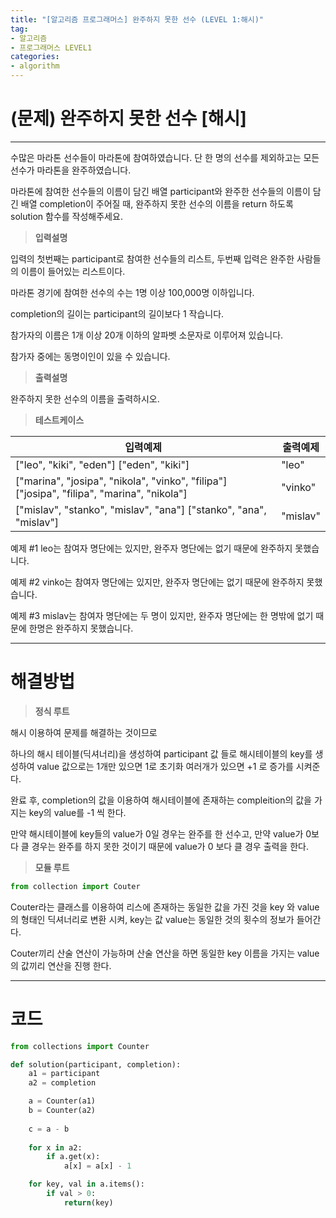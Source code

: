 ```yaml
---
title: "[알고리즘 프로그래머스] 완주하지 못한 선수 (LEVEL 1:해시)"
tag:
- 알고리즘
- 프로그래머스 LEVEL1
categories:
- algorithm
---
```


# (문제) 완주하지 못한 선수 [해시]

---

수많은 마라톤 선수들이 마라톤에 참여하였습니다. 단 한 명의 선수를 제외하고는 모든 선수가 마라톤을 완주하였습니다.

마라톤에 참여한 선수들의 이름이 담긴 배열 participant와 완주한 선수들의 이름이 담긴 배열 completion이 주어질 때, 완주하지 못한 선수의 이름을 return 하도록 solution 함수를 작성해주세요.


> **입력설명**

입력의 첫번째는 participant로 참여한 선수들의 리스트, 두번째 입력은 완주한 사람들의 이름이 들어있는 리스트이다.

마라톤 경기에 참여한 선수의 수는 1명 이상 100,000명 이하입니다.

completion의 길이는 participant의 길이보다 1 작습니다.

참가자의 이름은 1개 이상 20개 이하의 알파벳 소문자로 이루어져 있습니다.

참가자 중에는 동명이인이 있을 수 있습니다.

> **출력설명**

완주하지 못한 선수의 이름을 출력하시오.


> **테스트케이스**


| 입력예제 | 출력예제 |
| -------- | -------- | 
| ["leo", "kiki", "eden"] ["eden", "kiki"] | "leo" | 
| ["marina", "josipa", "nikola", "vinko", "filipa"] ["josipa", "filipa", "marina", "nikola"] | "vinko" | 
| ["mislav", "stanko", "mislav", "ana"] ["stanko", "ana", "mislav"] | "mislav" | 
 
 예제 #1
leo는 참여자 명단에는 있지만, 완주자 명단에는 없기 때문에 완주하지 못했습니다.

예제 #2
vinko는 참여자 명단에는 있지만, 완주자 명단에는 없기 때문에 완주하지 못했습니다.

예제 #3
mislav는 참여자 명단에는 두 명이 있지만, 완주자 명단에는 한 명밖에 없기 때문에 한명은 완주하지 못했습니다.


---
# 해결방법

> **정식 루트**

해시 이용하여 문제를 해결하는 것이므로

하나의 해시 테이블(딕셔너리)을 생성하여 participant 값 들로 해시테이블의 key를 생성하여 value 값으로는 1개만 있으면 1로 초기화 여러개가 있으면 +1 로 증가를 시켜준다.

완료 후, completion의 값을 이용하여 해시테이블에 존재하는 compleition의 값을 가지는 key의 value를 -1 씩 한다.

만약 해시테이블에 key들의 value가 0일 경우는 완주를 한 선수고, 만약 value가 0보다 클 경우는 완주를 하지 못한 것이기 때문에 value가 0 보다 클 경우 출력을 한다.

> **모듈 루트**

```python
from collection import Couter 
```

Couter라는 클래스를 이용하여 리스에 존재하는 동일한 값을 가진 것을 key 와 value의 형태인 딕셔너리로 변환 시켜, key는 값 value는 동일한 것의 횟수의 정보가 들어간다.

Couter끼리 산술 연산이 가능하며 산술 연산을 하면 동일한 key 이름을 가지는 value의 값끼리 연산을 진행 한다.

---
# 코드
```python
from collections import Counter

def solution(participant, completion):
    a1 = participant
    a2 = completion

    a = Counter(a1)
    b = Counter(a2)
    
    c = a - b
    
    for x in a2:
        if a.get(x):
            a[x] = a[x] - 1

    for key, val in a.items():
        if val > 0:
            return(key)
```
